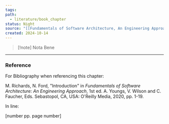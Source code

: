 ```yaml
---
tags: 
path:
  - literature/book_chapter
status: Night
source: "[[Fundamentals of Software Architecture, An Engineering Approach|FSAeng]]"
created: 2024-10-14
---
```


> [!note] Nota Bene

---
### Reference

For Bibliography when referencing this chapter:

M. Richards, N. Ford, "Introduction" in *Fundamentals of Software Architecture: An Engineering Approach*, 1st ed. A. Youngs, V. Wilson and C. Faucher, Eds. Sebastopol, CA, USA: O'Reilly Media, 2020, pp. 1-19.

In line:

[number pp. page number]

